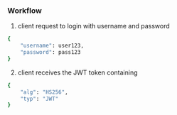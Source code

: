 ### Workflow
1. client request to login with username and password 
```sh
{
    "username": user123,
    "password": pass123
}
```
2. client receives the JWT token containing
```sh
{
    "alg": "HS256",
    "typ": "JWT"
}
```